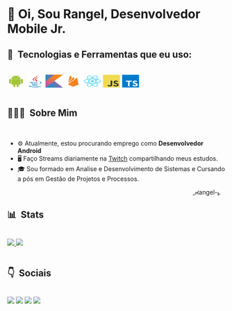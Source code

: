  # 👋 Oi, Sou Rangel, Desenvolvedor Mobile Jr.

 ## 🧰 &nbsp;Tecnologias e Ferramentas que eu uso:
<div style="display: inline_block"><br>
  <img align="center" alt="Rangel-Android" height="30" width="40" src="https://raw.githubusercontent.com/devicons/devicon/master/icons/android/android-original.svg">
  <img align="center" alt="Rangel-Java" height="30" width="40" src="https://raw.githubusercontent.com/devicons/devicon/master/icons/java/java-original.svg">
  <img align="center" alt="Rangel-Kotlin" height="30" width="40" src="https://raw.githubusercontent.com/devicons/devicon/master/icons/kotlin/kotlin-original.svg">
  <img align="center" alt="Rangel-Firebase" height="30" width="40" src="https://raw.githubusercontent.com/devicons/devicon/master/icons/firebase/firebase-plain.svg">
  <img align="center" alt="Rangel-React" height="30" width="40" src="https://raw.githubusercontent.com/devicons/devicon/master/icons/react/react-original.svg">
  <img align="center" alt="Rangel-Js" height="30" width="40" src="https://raw.githubusercontent.com/devicons/devicon/master/icons/javascript/javascript-original.svg">
  <img align="center" alt="Rangel-Ts" height="30" width="40" src="https://raw.githubusercontent.com/devicons/devicon/master/icons/typescript/typescript-original.svg">
</div>
&nbsp;

 ## 👨🏻‍💻 &nbsp;Sobre Mim
 &nbsp;
- ⚙️ Atualmente, estou procurando emprego como **Desenvolvedor Android**
- 🖥️ Faço Streams diariamente na <a href="https://twitch.tv/r4nngel">Twitch</a> compartilhando meus estudos.
- 🎓 Sou formado em Analise e Desenvolvimento de Sistemas e Cursando a pós em Gestão de Projetos e Processos.
<img align="right" alt="Rangel-pic" height="150" style="border-radius:50px;" src="https://i.pinimg.com/originals/5f/5f/c0/5f5fc0551266042ffeb3302bcd3b106f.gif">
&nbsp;

## 📊 &nbsp;Stats
<div><br>
 <a href="https://github.com/marceloranngel">
 <img height="180em" src="https://github-readme-stats.vercel.app/api?username=marceloranngel&show_icons=true&theme=cobalt"/>
 <img height="180em" src="https://github-readme-stats.vercel.app/api/top-langs/?username=marceloranngel&layout=compact&langs_count=7&theme=dracula"/>
 </a>
</div>
&nbsp;

## 👇 &nbsp;Sociais
<div><br>
  <a href="https://instagram.com/r4nngel" target="_blank"><img src="https://img.shields.io/badge/-Instagram-%23E4405F?style=for-the-badge&logo=instagram&logoColor=white" target="_blank"></a>
  <a href="https://www.twitch.tv/r4nngel" target="_blank"><img src="https://img.shields.io/badge/Twitch-9146FF?style=for-the-badge&logo=twitch&logoColor=white" target="_blank"></a>
  <a href = "mailto:marcelo.rcs@icloud.com"><img src="https://img.shields.io/badge/-Gmail-%23333?style=for-the-badge&logo=gmail&logoColor=white" target="_blank"></a>
  <a href="https://www.linkedin.com/in/marceloranngel" target="_blank"><img src="https://img.shields.io/badge/-LinkedIn-%230077B5?style=for-the-badge&logo=linkedin&logoColor=white" target="_blank"></a> 
</div>

 
